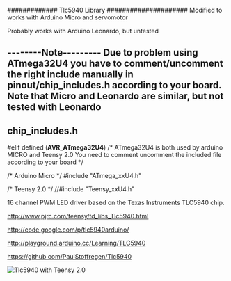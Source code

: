 ############# Tlc5940 Library #####################
Modified to works with Arduino Micro and servomotor

Probably works with Arduino Leonardo, but untested


--------Note---------
Due to problem using ATmega32U4 you have to comment/uncomment
the right include manually in pinout/chip_includes.h according to 
your board. Note that Micro and Leonardo are similar, but not tested with
Leonardo
---------------------
chip_includes.h
---------------------
#elif defined (__AVR_ATmega32U4__)
/* ATmega32U4 is both used by arduino MICRO and Teensy 2.0 
You need to comment uncomment the included file according to your board
*/

/* Arduino Micro */
 #include "ATmega_xxU4.h"

/* Teensy 2.0 */
//#include "Teensy_xxU4.h"




16 channel PWM LED driver based on the Texas Instruments TLC5940 chip.

http://www.pjrc.com/teensy/td_libs_Tlc5940.html

http://code.google.com/p/tlc5940arduino/

http://playground.arduino.cc/Learning/TLC5940

https://github.com/PaulStoffregen/Tlc5940

![Tlc5940 with Teensy 2.0](http://www.pjrc.com/teensy/td_libs_Tlc5940_1.jpg)
